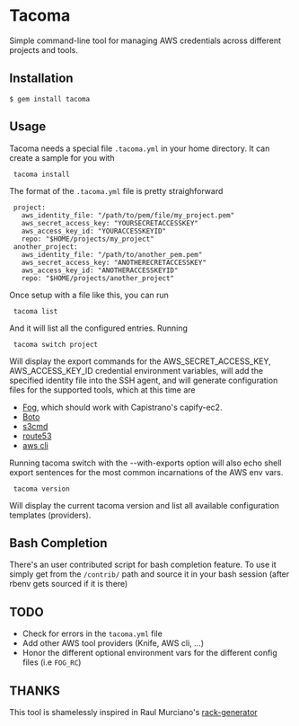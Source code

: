 # Tacoma

Simple command-line tool for managing AWS credentials across different projects and tools.

## Installation

    $ gem install tacoma

## Usage

Tacoma needs a special file `.tacoma.yml` in your home directory.  It can create a sample for you with

     tacoma install

The format of the `.tacoma.yml` file is pretty straighforward

     project:
       aws_identity_file: "/path/to/pem/file/my_project.pem"
       aws_secret_access_key: "YOURSECRETACCESSKEY"
       aws_access_key_id: "YOURACCESSKEYID"
       repo: "$HOME/projects/my_project"
	 another_project:
       aws_identity_file: "/path/to/another_pem.pem"
       aws_secret_access_key: "ANOTHERECRETACCESSKEY"
       aws_access_key_id: "ANOTHERACCESSKEYID"
       repo: "$HOME/projects/another_project"

Once setup with a file like this, you can run

     tacoma list

And it will list all the configured entries.  Running

     tacoma switch project

Will display the export commands for the AWS_SECRET_ACCESS_KEY, AWS_ACCESS_KEY_ID credential environment variables, will add the specified identity file into the SSH agent, and will generate configuration files for the supported tools, which at this time are

- [Fog](https://github.com/fog/fog), which should work with Capistrano's capify-ec2.
- [Boto](https://github.com/boto/boto)
- [s3cmd](https://github.com/s3tools/s3cmd)
- [route53](https://github.com/pcorliss/ruby_route_53)
- [aws cli](https://github.com/aws/aws-cli)

Running tacoma switch with the --with-exports option will also echo shell export sentences for the most common incarnations of the AWS env vars.

     tacoma version

Will display the current tacoma version and list all available configuration templates (providers).


## Bash Completion

There's an user contributed script for bash completion feature. To use it simply get from the `/contrib/` path and source it in your bash session (after rbenv gets sourced if it is there)

## TODO

- Check for errors in the `tacoma.yml` file
- Add other AWS tool providers (Knife, AWS cli, ...)
- Honor the different optional environment vars for the different config files (i.e `FOG_RC`)


## THANKS

This tool is shamelessly inspired in Raul Murciano's [rack-generator](https://github.com/raul/rack-generator)
